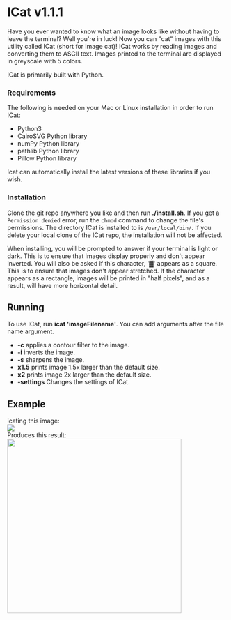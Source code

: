 # ICat v1.1.1
Have you ever wanted to know what an image looks like without having to leave the terminal? Well you're in luck! Now you can "cat" images with this utility called ICat (short for image cat)! ICat works by reading images and converting them to ASCII text. Images printed to the terminal are displayed in greyscale with 5 colors.

ICat is primarily built with Python.
### Requirements
The following is needed on your Mac or Linux installation in order to run ICat:
- Python3
- CairoSVG Python library
- numPy Python library
- pathlib Python library
- Pillow Python library

Icat can automatically install the latest versions of these libraries if you wish.
### Installation
Clone the git repo anywhere you like and then run **./install.sh**. If you get a `Permission denied` error, run the `chmod` command to change the file's permissions.
The directory ICat is installed to is `/usr/local/bin/`. If you delete your local clone of the ICat repo, the installation will not be affected.

When installing, you will be prompted to answer if your terminal is light or dark. This is to ensure that images display properly and don't appear inverted. You will also be asked if this character, '▓' appears as a square. This is to ensure that images don't appear stretched. If the character appears as a rectangle, images will be printed in "half pixels", and as a result, will have more horizontal detail.
## Running
To use ICat, run **icat 'imageFilename'**. You can add arguments after the file name argument.
- **-c** applies a contour filter to the image.
- **-i** inverts the image.
- **-s** sharpens the image.
- **x1.5** prints image 1.5x larger than the default size.
- **x2** prints image 2x larger than the default size.
- **-settings** Changes the settings of ICat.

## Example
icating this image:
<br>
<img src="https://user-images.githubusercontent.com/79779618/209410544-2d2c89ff-b77f-4165-a294-ebae8efd4de2.gif">
<br>
Produces this result:
<br>
<img src="https://user-images.githubusercontent.com/79779618/209453438-04fd71a5-0dce-483a-801c-4bcb9eca351d.png" width="400px">